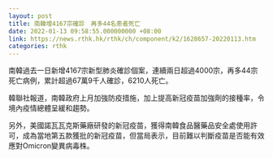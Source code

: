 ```yaml
---
layout: post
title: 南韓增4167宗確診　再多44名患者死亡
date: 2022-01-13 09:58:55.000000000 +08:00
link: https://news.rthk.hk/rthk/ch/component/k2/1628657-20220113.htm
categories: rthk
---
```


南韓過去一日新增4167宗新型肺炎確診個案，連續兩日超過4000宗，再多44宗死亡病例，累計超過67萬9千人確診，6210人死亡。

韓聯社報道，南韓政府上月加強防疫措施，加上提高新冠疫苗加強劑的接種率，令境內疫情總體呈緩和趨勢。

另外，美國諾瓦瓦克斯藥廠研發的新冠疫苗，獲得南韓食品醫藥品安全處使用許可，成為當地第五款獲批的新冠疫苗，但當局表示，目前難以判斷疫苗是否能有效應對Omicron變異病毒株。
